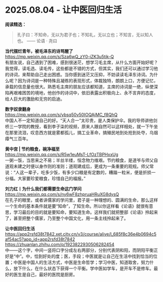 2025.08.04 - 让中医回归生活
========

**阅读精选：**  

> 孔子曰：不知命，无以为君子也；不知礼，无以立也；不知言，无以知人也。
> —— 论语 · 尧曰

**当代摆烂青年，被毛泽东的诗骂醒了**  
https://mp.weixin.qq.com/s/Sza6wQ_zY0-iZK3u5tik-Q  
有朋友说，自己遇到了困难，感到很迷茫，想学习毛主席，从什么方面开始好呢？我觉得，读毛选、读毛传，这些都是不错的方式，但其实，我们还可以通过学习他的诗词，来帮助自己走出困惑。当你感到迷茫又压抑，不妨读读毛泽东诗词。为什么呢？因为诗词是一种特殊且凝练的表现形式，体裁独特，朗朗上口，方便记忆，承载的信息量也很大。熟悉毛主席的朋友应该都知道，主席的诗词是一绝，纵使深陷再艰难困苦的境地，他创作的诗词中，依旧表露出积极向上、永不言弃的态度，给人巨大的激励和无穷的启迪。

**数字奴隶翻身**  
https://mp.weixin.qq.com/s/ybsq50v50IOQAjMC_f8QhQ  
中国人不一定知道自己的好。“天人合一”太珍贵，是人类保护伞。我的导师讲他剑桥三一学院的教授，看到李子柒的视频，原来人跟自然可以这样相处，就一下午坐在那里流泪，叹息西方就是雾都孤儿，搞工业革命，搞殖民地到处抢到处夺，乌烟瘴气三百年。

**黄中宫 | 节约粮食，碗净福至**  
https://mp.weixin.qq.com/s/R5w1euMsT-LfOzTBPHxxUg  
一粥一饭，当思来之不易；半丝半缕，恒念物力维艰。节约粮食，是道爷与师父自道观未建之时便以身作则的准则；道观建成后，更成为一条重要的观规。师父常说：“人这一辈子，吃多少饭，有多少口粮是有定数的，糟蹋一粒米，便是折损一分福。大家要珍爱粮食，珍惜自己的福报。”

**刘力红丨为什么我们都需要生命这门学问**  
https://mp.weixin.qq.com/s/ny6wF8zhpruaHRuXG8dysQ  
在孔子的眼里，或者讲儒家的学问里，君子是一种理想的、圆满的生命，那么这样一个生命的基本条件就是要“知命”，了知生命。所以你这样看《论语》就很有意思，学习最后的目的就是要知命，要知道生命。这样我们就把整部《论语》拎起来了，甚至把整个儒家，乃至整个中国文化，用一条主线拎起来了。

**让中医回归生活**  
https://app2rsfd38t7842.xet.citv.cn/v3/course/alive/l_685f8c36e4b0694c5af54ac5?app_id=app2rsfd38t7842  
https://zhuanlan.zhihu.com/p/1923822930506282454  
中——这个字，中间一竖将口字分成左右两部分，分别代表阴和阳，而阴阳平衡正好是“中”。中，恰到好处的度；医，手段；中医就是让自己在生活中找到恰当的位置；中医是中国人的生活方式，中医是生命哲学；学习中医，知道取舍，努力什么，放下什么，在什么状态下获得一个平衡。学中医如学车，是开车不是修车。最好的医生是自己，最好的医院是厨房。
